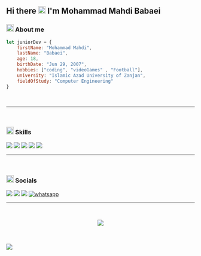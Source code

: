 <h2> Hi there <img src="https://symbl-world.akamaized.net/i/webp/32/e70ddf12ec8dc727eb8c1e6f4a31dc.webp" width="20px"> I'm Mohammad Mahdi Babaei </h2>


<h3><img src="https://user-images.githubusercontent.com/74038190/216120974-24a76b31-7f39-41f1-a38f-b3c1377cc612.png" width="20px"> About me</h2>

```javascript
let juniorDev = {
    firstName: "Mohammad Mahdi",
    lastName: "Babaei",
    age: 18,
    birthDate: "Jun 29, 2007",
    hobbies: ["coding", "videoGames" , "Football"],
    university: "Islamic Azad University of Zanjan",
    fieldOfStudy: "Computer Engineering"
}
```
<br>

---

<br>


<h3>
    <img src="https://user-images.githubusercontent.com/74038190/216122041-518ac897-8d92-4c6b-9b3f-ca01dcaf38ee.png" width="20px">
    Skills
</h3>

<img src="https://img.shields.io/badge/HTML5-E34F26?style=for-the-badge&logo=html5&logoColor=white"> <img src="https://img.shields.io/badge/CSS3-1572B6?style=for-the-badge&logo=css3&logoColor=white">
<img src="https://img.shields.io/badge/JavaScript-323330?style=for-the-badge&logo=javascript&logoColor=F7DF1E">
<img src="https://img.shields.io/badge/Tailwind_CSS-38B2AC?style=for-the-badge&logo=tailwind-css&logoColor=white">
<img src="https://img.shields.io/badge/Bootstrap-563D7C?style=for-the-badge&logo=bootstrap&logoColor=white">

---

<br>

<h3>
    <img src="https://img.icons8.com/color/48/internet--v1.png" width="20px">
    Socials
</h3>
<a href="https://t.me/lastxfighter"><img src="https://img.icons8.com/fluency/48/telegram-app.png"></a>
<a href="https://instagram.com/lastxfighter"><img src="https://img.icons8.com/fluency/48/instagram-new.png"></a>
<a href="https://github.com/Mahdi-Babaei"><img src="https://img.icons8.com/fluency/48/linkedin.png"></a>
<a href="https://github.com/Mahdi-Babaei"><img src="https://img.icons8.com/color/48/whatsapp--v1.png" alt="whatsapp"></a>


<br>

---

<br>

<p align="center">
    <img src="https://github-readme-stats.vercel.app/api/top-langs/?username=Mahdi-Babaei&theme=dark&hide_progress=true">
</p>

<br>

<br>

<img src="https://user-images.githubusercontent.com/74038190/225813708-98b745f2-7d22-48cf-9150-083f1b00d6c9.gif">

